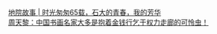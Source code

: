   
[地院故事 | 时光匆匆65载，石大的青春，我的芳华](http://www.dianyue.me/archives/919/eioyizcb0gbq6x5q/)  
[周天黎：中国书画名家大多是抱着金钱行乞于权力走廊的可怜虫！](http://www.dianyue.me/archives/191/q6kfrlf494cm64u5/)